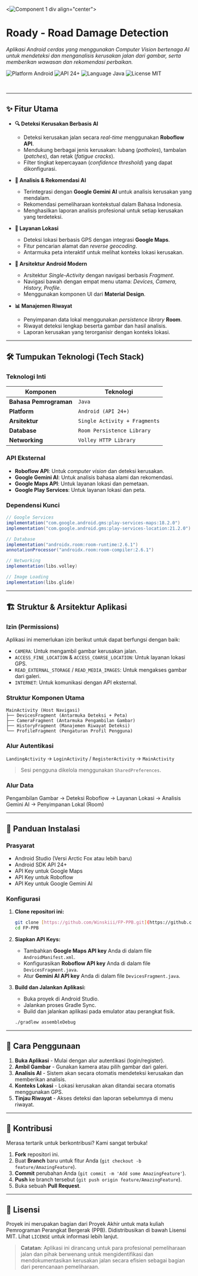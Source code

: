 <![Component 1](https://github.com/user-attachments/assets/d448f526-0877-431e-bf48-63b3afec8e65)
div align="center">
  <h1><b>Roady - Road Damage Detection</b></h1>
  <p><i>Aplikasi Android cerdas yang menggunakan Computer Vision bertenaga AI untuk mendeteksi dan menganalisis kerusakan jalan dari gambar, serta memberikan wawasan dan rekomendasi perbaikan.</i></p>

  <p>
    <img src="https://img.shields.io/badge/Platform-Android-green?style=for-the-badge&logo=android" alt="Platform Android">
    <img src="https://img.shields.io/badge/API-24%2B-blue?style=for-the-badge&logo=android" alt="API 24+">
    <img src="https://img.shields.io/badge/Language-Java-orange?style=for-the-badge&logo=java" alt="Language Java">
    <img src="https://img.shields.io/badge/License-MIT-purple?style=for-the-badge" alt="License MIT">
  </p>
  <br>
</div>

---

## ✨ Fitur Utama

-   **🔍 Deteksi Kerusakan Berbasis AI**
    -   Deteksi kerusakan jalan secara *real-time* menggunakan **Roboflow API**.
    -   Mendukung berbagai jenis kerusakan: lubang (*potholes*), tambalan (*patches*), dan retak (*fatigue cracks*).
    -   Filter tingkat kepercayaan (*confidence threshold*) yang dapat dikonfigurasi.

-   **🤖 Analisis & Rekomendasi AI**
    -   Terintegrasi dengan **Google Gemini AI** untuk analisis kerusakan yang mendalam.
    -   Rekomendasi pemeliharaan kontekstual dalam Bahasa Indonesia.
    -   Menghasilkan laporan analisis profesional untuk setiap kerusakan yang terdeteksi.

-   **📍 Layanan Lokasi**
    -   Deteksi lokasi berbasis GPS dengan integrasi **Google Maps**.
    -   Fitur pencarian alamat dan *reverse geocoding*.
    -   Antarmuka peta interaktif untuk melihat konteks lokasi kerusakan.

-   **📱 Arsitektur Android Modern**
    -   Arsitektur *Single-Activity* dengan navigasi berbasis *Fragment*.
    -   Navigasi bawah dengan empat menu utama: *Devices, Camera, History, Profile*.
    -   Menggunakan komponen UI dari **Material Design**.

-   **📊 Manajemen Riwayat**
    -   Penyimpanan data lokal menggunakan *persistence library* **Room**.
    -   Riwayat deteksi lengkap beserta gambar dan hasil analisis.
    -   Laporan kerusakan yang terorganisir dengan konteks lokasi.

---

## 🛠️ Tumpukan Teknologi (Tech Stack)

### **Teknologi Inti**

| Komponen            | Teknologi                                                              |
| ------------------- | ---------------------------------------------------------------------- |
| **Bahasa Pemrograman** | `Java`                                                                 |
| **Platform** | `Android (API 24+)`                                                    |
| **Arsitektur** | `Single Activity + Fragments`                                          |
| **Database** | `Room Persistence Library`                                             |
| **Networking** | `Volley HTTP Library`                                                  |

### **API Eksternal**

-   **Roboflow API**: Untuk *computer vision* dan deteksi kerusakan.
-   **Google Gemini AI**: Untuk analisis bahasa alami dan rekomendasi.
-   **Google Maps API**: Untuk layanan lokasi dan pemetaan.
-   **Google Play Services**: Untuk layanan lokasi dan peta.

### **Dependensi Kunci**

```gradle
// Google Services
implementation("com.google.android.gms:play-services-maps:18.2.0")
implementation("com.google.android.gms:play-services-location:21.2.0")

// Database
implementation("androidx.room:room-runtime:2.6.1")
annotationProcessor("androidx.room:room-compiler:2.6.1")

// Networking
implementation(libs.volley)

// Image Loading
implementation(libs.glide)
```

---

## 🏗️ Struktur & Arsitektur Aplikasi

### **Izin (Permissions)**

Aplikasi ini memerlukan izin berikut untuk dapat berfungsi dengan baik:

-   `CAMERA`: Untuk mengambil gambar kerusakan jalan.
-   `ACCESS_FINE_LOCATION` & `ACCESS_COARSE_LOCATION`: Untuk layanan lokasi GPS.
-   `READ_EXTERNAL_STORAGE` / `READ_MEDIA_IMAGES`: Untuk mengakses gambar dari galeri.
-   `INTERNET`: Untuk komunikasi dengan API eksternal.

### **Struktur Komponen Utama**

```
MainActivity (Host Navigasi)
├── DevicesFragment (Antarmuka Deteksi + Peta)
├── CameraFragment (Antarmuka Pengambilan Gambar)
├── HistoryFragment (Manajemen Riwayat Deteksi)
└── ProfileFragment (Pengaturan Profil Pengguna)
```

### **Alur Autentikasi**

`LandingActivity` → `LoginActivity` / `RegisterActivity` → `MainActivity`
> Sesi pengguna dikelola menggunakan `SharedPreferences`.

### **Alur Data**

Pengambilan Gambar → Deteksi Roboflow → Layanan Lokasi → Analisis Gemini AI → Penyimpanan Lokal (Room)

---

## 🚀 Panduan Instalasi

### **Prasyarat**

-   Android Studio (Versi Arctic Fox atau lebih baru)
-   Android SDK API 24+
-   API Key untuk Google Maps
-   API Key untuk Roboflow
-   API Key untuk Google Gemini AI

### **Konfigurasi**

1.  **Clone repositori ini:**
    ```bash
    git clone [https://github.com/Winskiii/FP-PPB.git](https://github.com/Winskiii/FP-PPB.git)
    cd FP-PPB
    ```

2.  **Siapkan API Keys:**
    -   Tambahkan **Google Maps API key** Anda di dalam file `AndroidManifest.xml`.
    -   Konfigurasikan **Roboflow API key** Anda di dalam file `DevicesFragment.java`.
    -   Atur **Gemini AI API key** Anda di dalam file `DevicesFragment.java`.

3.  **Build dan Jalankan Aplikasi:**
    -   Buka proyek di Android Studio.
    -   Jalankan proses Gradle Sync.
    -   Build dan jalankan aplikasi pada emulator atau perangkat fisik.
    ```bash
    ./gradlew assembleDebug
    ```

---

## 📖 Cara Penggunaan

1.  **Buka Aplikasi** - Mulai dengan alur autentikasi (login/register).
2.  **Ambil Gambar** - Gunakan kamera atau pilih gambar dari galeri.
3.  **Analisis AI** - Sistem akan secara otomatis mendeteksi kerusakan dan memberikan analisis.
4.  **Konteks Lokasi** - Lokasi kerusakan akan ditandai secara otomatis menggunakan GPS.
5.  **Tinjau Riwayat** - Akses deteksi dan laporan sebelumnya di menu riwayat.

---

## 🤝 Kontribusi

Merasa tertarik untuk berkontribusi? Kami sangat terbuka!
1.  **Fork** repositori ini.
2.  Buat **Branch** baru untuk fitur Anda (`git checkout -b feature/AmazingFeature`).
3.  **Commit** perubahan Anda (`git commit -m 'Add some AmazingFeature'`).
4.  **Push** ke branch tersebut (`git push origin feature/AmazingFeature`).
5.  Buka sebuah **Pull Request**.

---

## 📄 Lisensi

Proyek ini merupakan bagian dari Proyek Akhir untuk mata kuliah Pemrograman Perangkat Bergerak (PPB). Didistribusikan di bawah Lisensi MIT. Lihat `LICENSE` untuk informasi lebih lanjut.

> **Catatan**: Aplikasi ini dirancang untuk para profesional pemeliharaan jalan dan pihak berwenang untuk mengidentifikasi dan mendokumentasikan kerusakan jalan secara efisien sebagai bagian dari perencanaan pemeliharaan.

